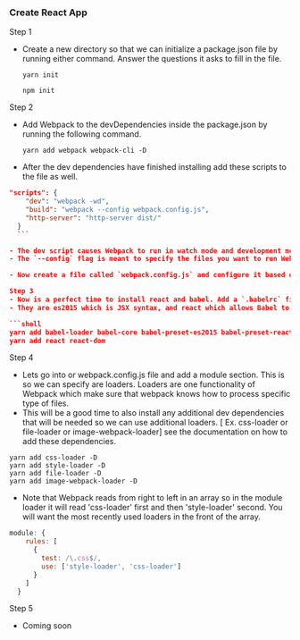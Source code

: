 ### Create React App

Step 1
- Create a new directory so that we can initialize a package.json file by running either command. Answer the questions it asks to fill in the file.

  ```shell
  yarn init
  ```
  ```shell
  npm init
  ```

Step 2
  - Add Webpack to the devDependencies inside the package.json by running the following command.

    ```shell
    yarn add webpack webpack-cli -D
    ```


  - After the dev dependencies have finished installing add these scripts to the file as well.

  ```json
  "scripts": {
      "dev": "webpack -wd",
      "build": "webpack --config webpack.config.js",
      "http-server": "http-server dist/"
    }
    ```

- The dev script causes Webpack to run in watch mode and development mode. This is so that it doesn't spend a lot of time trying to compile everything and so that it bundles it up to the specific number of bundles you configure it to do.
- The `--config` flag is meant to specify the files you want to run Webpack on. Sometimes you might have more complex bundling and need multiple files. So this will bundle the files individually.

- Now create a file called `webpack.config.js` and configure it based on your needs but for references purposes look inside my file and copy and paste it.

Step 3
  - Now is a perfect time to install react and babel. Add a `.babelrc` file to the directory path and copy the code that I have. This lets us know what presets we will be using.
  - They are es2015 which is JSX syntax, and react which allows Babel to use React, and understand React and compile it.

  ```shell
  yarn add babel-loader babel-core babel-preset-es2015 babel-preset-react -D
  yarn add react react-dom
  ```
Step 4
  - Lets go into or webpack.config.js file and add a module section. This is so we can specify are loaders. Loaders are one functionality of Webpack which make sure that webpack knows how to process specific type of files.
  - This will be a good time to also install any additional dev dependencies that will be needed so we can use additional loaders. [ Ex. css-loader or file-loader or image-webpack-loader] see the documentation on how to add these dependencies.

  ```shell
  yarn add css-loader -D
  yarn add style-loader -D
  yarn add file-loader -D
  yarn add image-webpack-loader -D
  ```

  - Note that Webpack reads from right to left in an array so in the module loader it will read 'css-loader' first and then 'style-loader' second. You will want the most recently used loaders in the front of the array.

  ```js
  module: {
      rules: [
        {
          test: /\.css$/,
          use: ['style-loader', 'css-loader']
        }
      ]
    }
  ```

Step 5
  - Coming soon
